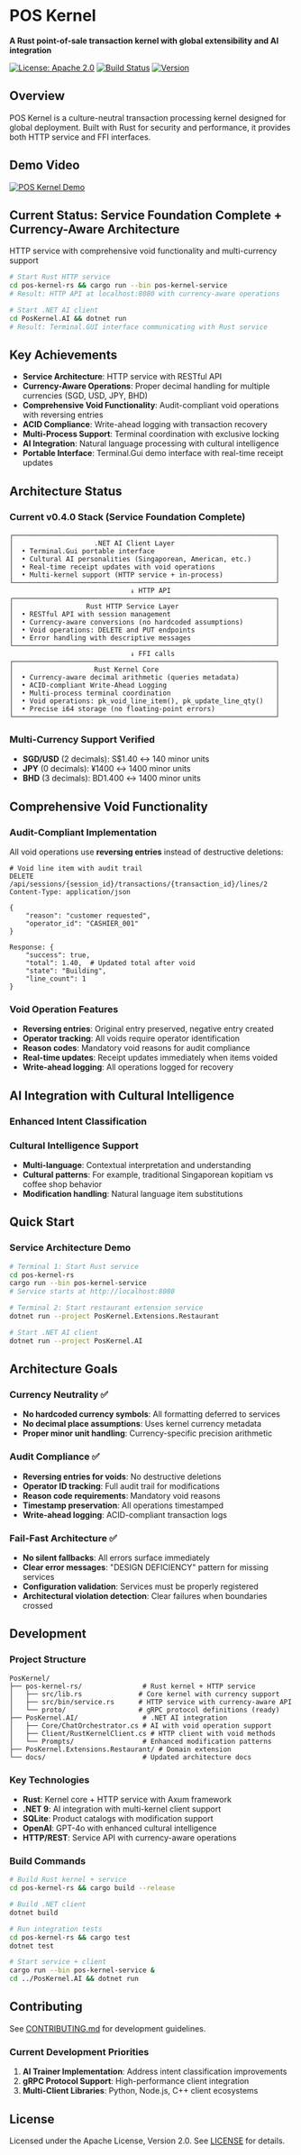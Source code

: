 # POS Kernel

**A Rust point-of-sale transaction kernel with global extensibility and AI integration**

[![License: Apache 2.0](https://img.shields.io/badge/License-Apache%202.0-blue.svg)](https://opensource.org/licenses/Apache-2.0)
[![Build Status](https://img.shields.io/badge/Build-Passing-green.svg)](#)
[![Version](https://img.shields.io/badge/Version-v0.4.0--service--ready-green.svg)](#)

## Overview

POS Kernel is a culture-neutral transaction processing kernel designed for global deployment. Built with Rust for security and performance, it provides both HTTP service and FFI interfaces. 

## Demo Video
[![POS Kernel Demo](https://img.youtube.com/vi/OvtzOJsVfEg/0.jpg)](https://www.youtube.com/watch?v=OvtzOJsVfEg)

## Current Status: Service Foundation Complete + Currency-Aware Architecture

HTTP service with comprehensive void functionality and multi-currency support
```bash
# Start Rust HTTP service
cd pos-kernel-rs && cargo run --bin pos-kernel-service
# Result: HTTP API at localhost:8080 with currency-aware operations

# Start .NET AI client
cd PosKernel.AI && dotnet run
# Result: Terminal.GUI interface communicating with Rust service
```

## Key Achievements

- **Service Architecture**: HTTP service with RESTful API
- **Currency-Aware Operations**: Proper decimal handling for multiple currencies (SGD, USD, JPY, BHD)
- **Comprehensive Void Functionality**: Audit-compliant void operations with reversing entries
- **ACID Compliance**: Write-ahead logging with transaction recovery
- **Multi-Process Support**: Terminal coordination with exclusive locking
- **AI Integration**: Natural language processing with cultural intelligence
- **Portable Interface**: Terminal.Gui demo interface with real-time receipt updates

## Architecture Status

### Current v0.4.0 Stack (Service Foundation Complete)

```
┌─────────────────────────────────────────────────────────────────┐
│                    .NET AI Client Layer                         │
│  • Terminal.Gui portable interface                              │
│  • Cultural AI personalities (Singaporean, American, etc.)      │
│  • Real-time receipt updates with void operations               │
│  • Multi-kernel support (HTTP service + in-process)             │
└─────────────────────────────────────────────────────────────────┘
                              ↓ HTTP API
┌─────────────────────────────────────────────────────────────────┐
│                  Rust HTTP Service Layer                        │
│  • RESTful API with session management                          │
│  • Currency-aware conversions (no hardcoded assumptions)        │  
│  • Void operations: DELETE and PUT endpoints                    │
│  • Error handling with descriptive messages                     │
└─────────────────────────────────────────────────────────────────┘
                              ↓ FFI calls
┌─────────────────────────────────────────────────────────────────┐
│                    Rust Kernel Core                             │
│  • Currency-aware decimal arithmetic (queries metadata)         │
│  • ACID-compliant Write-Ahead Logging                           │
│  • Multi-process terminal coordination                          │
│  • Void operations: pk_void_line_item(), pk_update_line_qty()   │
│  • Precise i64 storage (no floating-point errors)               │
└─────────────────────────────────────────────────────────────────┘
```

### Multi-Currency Support Verified
- **SGD/USD** (2 decimals): S$1.40 ↔ 140 minor units  
- **JPY** (0 decimals): ¥1400 ↔ 1400 minor units
- **BHD** (3 decimals): BD1.400 ↔ 1400 minor units

## Comprehensive Void Functionality

### Audit-Compliant Implementation
All void operations use **reversing entries** instead of destructive deletions:

```http
# Void line item with audit trail
DELETE /api/sessions/{session_id}/transactions/{transaction_id}/lines/2
Content-Type: application/json

{
    "reason": "customer requested",
    "operator_id": "CASHIER_001"
}

Response: {
    "success": true,
    "total": 1.40,  # Updated total after void
    "state": "Building",
    "line_count": 1
}
```

### Void Operation Features
- **Reversing entries**: Original entry preserved, negative entry created
- **Operator tracking**: All voids require operator identification
- **Reason codes**: Mandatory void reasons for audit compliance
- **Real-time updates**: Receipt updates immediately when items voided
- **Write-ahead logging**: All operations logged for recovery

## AI Integration with Cultural Intelligence

### Enhanced Intent Classification

### Cultural Intelligence Support
- **Multi-language**: Contextual interpretation and understanding
- **Cultural patterns**: For example, traditional Singaporean kopitiam vs coffee shop behavior
- **Modification handling**: Natural language item substitutions

## Quick Start

### Service Architecture Demo
```bash
# Terminal 1: Start Rust service
cd pos-kernel-rs
cargo run --bin pos-kernel-service
# Service starts at http://localhost:8080

# Terminal 2: Start restaurant extension service
dotnet run --project PosKernel.Extensions.Restaurant

# Start .NET AI client
dotnet run --project PosKernel.AI
```

## Architecture Goals

### Currency Neutrality ✅
- **No hardcoded currency symbols**: All formatting deferred to services
- **No decimal place assumptions**: Uses kernel currency metadata
- **Proper minor unit handling**: Currency-specific precision arithmetic

### Audit Compliance ✅  
- **Reversing entries for voids**: No destructive deletions
- **Operator ID tracking**: Full audit trail for modifications
- **Reason code requirements**: Mandatory void reasons
- **Timestamp preservation**: All operations timestamped
- **Write-ahead logging**: ACID-compliant transaction logs

### Fail-Fast Architecture ✅
- **No silent fallbacks**: All errors surface immediately
- **Clear error messages**: "DESIGN DEFICIENCY" pattern for missing services
- **Configuration validation**: Services must be properly registered
- **Architectural violation detection**: Clear failures when boundaries crossed

## Development

### Project Structure
```
PosKernel/
├── pos-kernel-rs/               # Rust kernel + HTTP service
│   ├── src/lib.rs              # Core kernel with currency support
│   ├── src/bin/service.rs      # HTTP service with currency-aware API  
│   └── proto/                  # gRPC protocol definitions (ready)
├── PosKernel.AI/                # .NET AI integration
│   ├── Core/ChatOrchestrator.cs # AI with void operation support
│   ├── Client/RustKernelClient.cs # HTTP client with void methods
│   └── Prompts/                 # Enhanced modification patterns
├── PosKernel.Extensions.Restaurant/ # Domain extension
└── docs/                        # Updated architecture docs
```

### Key Technologies
- **Rust**: Kernel core + HTTP service with Axum framework
- **.NET 9**: AI integration with multi-kernel client support
- **SQLite**: Product catalogs with modification support  
- **OpenAI**: GPT-4o with enhanced cultural intelligence
- **HTTP/REST**: Service API with currency-aware operations

### Build Commands
```bash
# Build Rust kernel + service
cd pos-kernel-rs && cargo build --release

# Build .NET client
dotnet build

# Run integration tests
cd pos-kernel-rs && cargo test
dotnet test

# Start service + client
cargo run --bin pos-kernel-service &
cd ../PosKernel.AI && dotnet run
```

## Contributing

See [CONTRIBUTING.md](CONTRIBUTING.md) for development guidelines.

### Current Development Priorities
1. **AI Trainer Implementation**: Address intent classification improvements
2. **gRPC Protocol Support**: High-performance client integration
3. **Multi-Client Libraries**: Python, Node.js, C++ client ecosystems

## License

Licensed under the Apache License, Version 2.0. See [LICENSE](LICENSE) for details.

